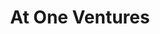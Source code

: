 ---
layout: firm_page
title: "At One Ventures"
id: "atoneventures.com"
permalink: "/atoneventuresatoneventures.com/"
website: "https://www.atoneventures.com"
offices: "San Francisco (United States)"
investment_stages: "Seed, Series A"
portfolio_companies: "Modern Hydrogen, Avalo, Inlyte, Blue Energy, Mojave, Gigablue, Noon, MightyFly, Colossal, Intensivate, Climax Foods, Finless Foods, Inevitable Tech, Miraterra, Monarch Tractor, Orbillion Bio, Precision AI, Puna Bio, Wild Earth, Alchemie Technology, Cruz Foam, Helios, Simplifyber, Apis Cor, Cuby Technologies, Gradient, MOXY, Material Evolution, Adden Energy, Ascend Elements, Evove, Halo, Lokl Wind, Okra Solar, Relectrify, Revterra, Roam, TEMO, Transmutex, Chloris Geospatial, Dalan Animal Health, Dendra Systems"
portfolio_link: "https://www.atoneventures.com/portfolio"
investment_markets: "Energy & Transportation, Agriculture & Food, Manufacturing, Buildings, Ecosystem Restoration"
founded_year: "2020"
description: "At One Ventures finds, funds, and grows companies using disruptive deep tech to revolutionize established industries while significantly reducing their environmental impact. They focus on sectors with large carbon footprints, aiming for net-positive contributions to nature. Their team provides extensive support to founders."
linkedin: "https://www.linkedin.com/company/at-one-ventures"
twitter: ""
instagram: ""
team_page: "https://www.atoneventures.com/team"
investor_type: "Venture Capital"
crunchbase: "https://www.crunchbase.com/organization/at-one-ventures"
pitchbook: "https://pitchbook.com/profiles/investor/435435-76"

# SEO Optimization
meta_title: "At One Ventures - VC Firm - projectstartups.com"
meta_description: "At One Ventures, At One Ventures finds, funds, and grows companies using disruptive deep tech to revolutionize established industries while significantly reducing thei..."
meta_keywords: "At One Ventures, Energy & Transportation, Agriculture & Food, Manufacturing, Buildings, Ecosystem Restoration, VC firm, venture capital, startup investor, projectstartups.com"
canonical_url: "https://vc.projectstartups.com/atoneventuresatoneventures.com/"
---